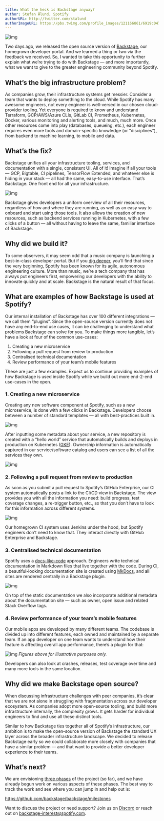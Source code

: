 ```yaml
---
title: What the heck is Backstage anyway?
author: Stefan Ålund, Spotify
authorURL: http://twitter.com/stalund
authorImageURL: https://pbs.twimg.com/profile_images/121166861/6919c047c0d0edaace78c3009b28e917-user-full-200-130.generated_400x400.jpg
---
```


![img](assets/2/spotify-labs-header.png)

Two days ago, we released the open source version of [Backstage](https://backstage.io/), our homegrown developer portal. And we learned a thing or two via the feedback we received. So, I wanted to take this opportunity to further explain what we’re trying to do with Backstage — and more importantly, what we want to give to the greater engineering community beyond Spotify.

<!--truncate-->

## What’s the big infrastructure problem?

As companies grow, their infrastructure systems get messier. Consider a team that wants to deploy something to the cloud. While Spotify has many awesome engineers, not every engineer is well-versed in our chosen cloud-provider tooling. Yet everyone is required to know and understand Terraform, GCP/AWS/Azure CLIs, GitLab CI, Prometheus, Kubernetes, Docker, various monitoring and alerting tools, and much, much more. Once other resources come into play (databases, queueing, etc.), each engineer requires even more tools and domain-specific knowledge (or “disciplines”), from backend to machine learning, to mobile and data.

## What’s the fix?

Backstage unifies all your infrastructure tooling, services, and documentation with a single, consistent UI. All of it! Imagine if all your tools — GCP, Bigtable, CI pipelines, TensorFlow Extended, and whatever else is hiding in your stack — all had the same, easy-to-use interface. That’s Backstage. One front end for all your infrastructure.

![img](assets/2/screen.gif)

Backstage gives developers a uniform overview of all their resources, regardless of how and where they are running, as well as an easy way to onboard and start using those tools. It also allows the creation of new resources, such as backend services running in Kubernetes, with a few clicks of a button — all without having to leave the same, familiar interface of Backstage.

## Why did we build it?

To some observers, it may seem odd that a music company is launching a best-in-class developer portal. But if you [dig deeper](https://backstage.io/background), you’ll find that since the very beginning, Spotify has been known for its agile, autonomous engineering culture. More than music, we’re a tech company that has always put engineers first, empowering our developers with the ability to innovate quickly and at scale. Backstage is the natural result of that focus.

## What are examples of how Backstage is used at Spotify?

Our internal installation of Backstage has over 100 different integrations — we call them “plugins”. Since the open-source version currently does not have any end-to-end use cases, it can be challenging to understand what problems Backstage can solve for you. To make things more tangible, let’s have a look at four of the common use-cases:

1. Creating a new microservice
2. Following a pull request from review to production
3. Centralised technical documentation
4. Review performance of your team’s mobile features

These are just a few examples. Expect us to continue providing examples of how Backstage is used inside Spotify while we build out more end-2-end use-cases in the open.

### 1. Creating a new microservice

Creating any new software component at Spotify, such as a new microservice, is done with a few clicks in Backstage. Developers choose between a number of standard templates — all with best-practices built in.

![img](assets/2/1.png)

After inputting some metadata about your service, a new repository is created with a “hello world” service that automatically builds and deploys in production on Kubernetes ([GKE](https://cloud.google.com/kubernetes-engine)). Ownership information is automatically captured in our service/software catalog and users can see a list of all the services they own.

![img](assets/2/2.png)

### 2. Following a pull request from review to production

As soon as you submit a pull request to Spotify’s GitHub Enterprise, our CI system automatically posts a link to the CI/CD view in Backstage. The view provides you with all the information you need: build progress, test coverage changes, a re-trigger button, etc., so that you don’t have to look for this information across different systems.

![img](assets/2/3.png)

Our homegrown CI system uses Jenkins under the hood, but Spotify engineers don’t need to know that. They interact directly with GitHub Enterprise and Backstage.

### 3. Centralised technical documentation

Spotify uses a [docs-like-code](https://www.youtube.com/watch?v=uFGCaZmA6d4) approach. Engineers write technical documentation in Markdown files that live together with the code. During CI, a beautiful-looking documentation site is created using [MkDocs](https://www.mkdocs.org/), and all sites are rendered centrally in a Backstage plugin.

![img](assets/2/4.png)

On top of the static documentation we also incorporate additional metadata about the documentation site — such as owner, open issue and related Stack Overflow tags.

### 4. Review performance of your team’s mobile features

Our mobile apps are developed by many different teams. The codebase is divided up into different features, each owned and maintained by a separate team. If an app developer on one team wants to understand how their feature is affecting overall app performance, there’s a plugin for that:

![img](assets/2/5.png)
_Figures above for illustrative purposes only._

Developers can also look at crashes, releases, test coverage over time and many more tools in the same location.

## Why did we make Backstage open source?

When discussing infrastructure challenges with peer companies, it’s clear that we are not alone in struggling with fragmentation across our developer ecosystem. As companies adopt more open-source tooling, and build more infrastructure internally, the complexity grows. It gets harder for individual engineers to find and use all these distinct tools.

Similar to how Backstage ties together all of Spotify’s infrastructure, our ambition is to make the open-source version of Backstage the standard UX layer across the broader infrastructure landscape. We decided to release Backstage early so we could collaborate more closely with companies that have a similar problem — and that want to provide a better developer experience to their teams.

## What’s next?

We are envisioning [three phases](https://github.com/backstage/backstage/milestones) of the project (so far), and we have already begun work on various aspects of these phases. The best way to track the work and see where you can jump in and help out is:

https://github.com/backstage/backstage/milestones

Want to discuss the project or need support? Join us on [Discord](https://discord.gg/backstage-687207715902193673) or reach out on [backstage-interest@spotify.com](mailto:backstage-interest@spotify.com).
